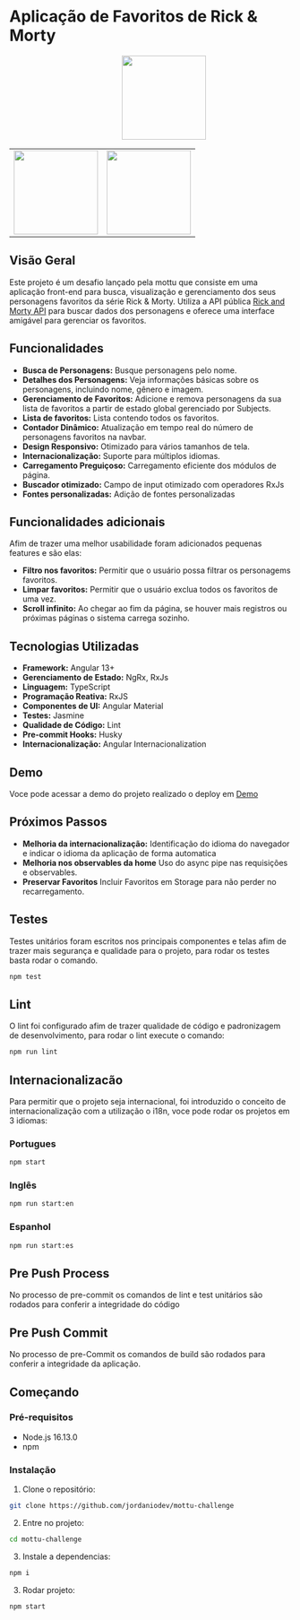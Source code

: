 # Aplicação de Favoritos de Rick & Morty
<p align="center">
    <img src="https://mottu-jordanio.netlify.app//assets/img/logo/logo.svg" width="150" style="margin-left: 48px" />
</p>
<table align="center">
  <tr>
    <td><img src="https://mottu.com.br/wp-content/uploads/2022/02/Mottu-grupo-verde-horizontal.png" width="150" /></td>
    <td><img src="https://i.ibb.co/SPGby68/jordanio.png" width="150" /></td>
  </tr>
</table>

## Visão Geral

Este projeto é um desafio lançado pela mottu que consiste em uma aplicação front-end para busca, visualização e gerenciamento dos seus personagens favoritos da série Rick & Morty. Utiliza a API pública [Rick and Morty API](https://rickandmortyapi.com/) para buscar dados dos personagens e oferece uma interface amigável para gerenciar os favoritos.

## Funcionalidades
- **Busca de Personagens:** Busque personagens pelo nome.
- **Detalhes dos Personagens:** Veja informações básicas sobre os personagens, incluindo nome, gênero e imagem.
- **Gerenciamento de Favoritos:** Adicione e remova personagens da sua lista de favoritos a partir de estado global gerenciado por Subjects.
- **Lista de favoritos:** Lista contendo todos os favoritos.
- **Contador Dinâmico:** Atualização em tempo real do número de personagens favoritos na navbar.
- **Design Responsivo:** Otimizado para vários tamanhos de tela.
- **Internacionalização:** Suporte para múltiplos idiomas.
- **Carregamento Preguiçoso:** Carregamento eficiente dos módulos de página.
- **Buscador otimizado:** Campo de input otimizado com operadores RxJs
- **Fontes personalizadas:** Adição de fontes personalizadas


## Funcionalidades adicionais
Afim de trazer uma melhor usabilidade foram adicionados pequenas features e são elas:
- **Filtro nos favoritos:** Permitir que o usuário possa filtrar os personagems favoritos.
- **Limpar favoritos:** Permitir que o usuário exclua todos os favoritos de uma vez.
- **Scroll infinito:** Ao chegar ao fim da página, se houver mais registros ou próximas páginas o sistema carrega sozinho.

## Tecnologias Utilizadas

- **Framework:** Angular 13+
- **Gerenciamento de Estado:** NgRx, RxJs
- **Linguagem:** TypeScript
- **Programação Reativa:** RxJS
- **Componentes de UI:** Angular Material
- **Testes:** Jasmine
- **Qualidade de Código:** Lint
- **Pre-commit Hooks:** Husky
- **Internacionalização:** Angular Internacionalization


## Demo
Voce pode acessar a demo do projeto realizado o deploy em [Demo](https://mottu-jordanio.netlify.app/)



## Próximos Passos
- **Melhoria da internacionalização:** Identificação do idioma do navegador e indicar o idioma da aplicação de forma automatica
- **Melhoria nos observables da home** Uso do async pipe nas requisições e observables.
- **Preservar Favoritos** Incluir Favoritos em Storage para não perder no recarregamento.


## Testes

Testes unitários foram escritos nos principais componentes e telas afim de trazer mais segurança e qualidade para o projeto, para rodar os testes basta rodar o comando.
```sh
npm test
```

## Lint

O lint foi configurado afim de trazer qualidade de código e padronizagem de desenvolvimento, para rodar o lint execute o comando:
```sh
npm run lint
```


## Internacionalizacão
Para  permitir que o projeto seja internacional, foi introduzido o conceito de internacionalização com a utilização o i18n, voce pode rodar os projetos em 3 idiomas:
### Portugues
```sh
npm start
```
### Inglês
```sh
npm run start:en
```
### Espanhol
```sh
npm run start:es
```


## Pre Push Process
No processo de pre-commit os comandos de lint e test unitários são rodados para conferir a integridade do código

## Pre Push Commit
No processo de pre-Commit os comandos de build são rodados para conferir a integridade da aplicação.

## Começando

### Pré-requisitos

- Node.js 16.13.0
- npm

### Instalação

1. Clone o repositório:
```sh
git clone https://github.com/jordaniodev/mottu-challenge
```

2. Entre no projeto:
```sh
cd mottu-challenge
```

3. Instale a dependencias:
```sh
npm i
```

3. Rodar projeto:
```sh
npm start
```
